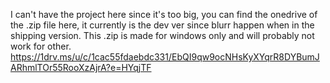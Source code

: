 I can't have the project here since it's too big, you can find the onedrive of the .zip file here, it currently is the dev ver since blurr happen when in the shipping version. This .zip is made for windows only and will probably not work for other.
https://1drv.ms/u/c/1cac55fdaebdc331/EbQI9qw9ocNHsKyXYqrR8DYBumJARhmlTOr55RooXzAjrA?e=HYqjTF
